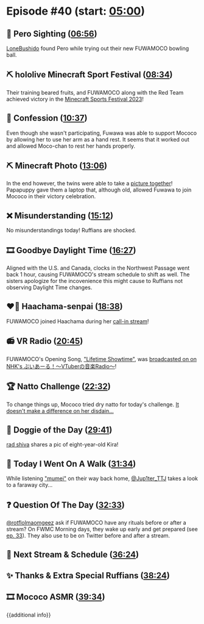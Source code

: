 # Episode #40 (start: [05:00](https://youtu.be/V5v4Na0j9Ro?t=05m00s))

## 👀 Pero Sighting ([06:56](https://youtu.be/V5v4Na0j9Ro?t=06m56s))

[LoneBushido](https://twitter.com/FlameBushidoNo1/status/1719017559758889107) found Pero while trying out their new FUWAMOCO bowling ball.

## ⛏️ hololive Minecraft Sport Festival ([08:34](https://youtu.be/V5v4Na0j9Ro?t=08m34s))

Their training beared fruits, and FUWAMOCO along with the Red Team achieved victory in the [Minecraft Sports Festival 2023](https://youtu.be/QBMF6LN1QyU)!

## 🙊 Confession ([10:37](https://youtu.be/V5v4Na0j9Ro?t=10m37s))

Even though she wasn't participating, Fuwawa was able to support Mococo by allowing her to use her arm as a hand rest. It seems that it worked out and allowed Moco-chan to rest her hands properly.

## ⛏️ Minecraft Photo ([13:06](https://youtu.be/V5v4Na0j9Ro?t=13m06s))

In the end however, the twins were able to take a [picture together](https://twitter.com/FUWAMOCO_en/status/1720788581801976235/photo/1)! Papapuppy gave them a laptop that, although old, allowed Fuwawa to join Mococo in their victory celebration.

## ❌ Misunderstanding ([15:12](https://youtu.be/V5v4Na0j9Ro?t=15m12s))

No misunderstandings today! Ruffians are shocked.

## 🎞️ Goodbye Daylight Time ([16:27](https://youtu.be/V5v4Na0j9Ro?t=16m27s))

Aligned with the U.S. and Canada, clocks in the Northwest Passage went back 1 hour, causing FUWAMOCO's stream schedule to shift as well. The sisters apologize for the incovenience this might cause to Ruffians not observing Daylight Time changes.

## ❤️‍🔥 Haachama-senpai ([18:38](https://youtu.be/V5v4Na0j9Ro?t=18m38s))

FUWAMOCO joined Haachama during her [call-in stream](https://youtu.be/_U--hP9-WyY?t=4480)!

## 📻 VR Radio ([20:45](https://youtu.be/V5v4Na0j9Ro?t=20m45s))

FUWAMOCO's Opening Song, ["Lifetime Showtime"](https://youtu.be/-wzgy7uTuSk), was [broadcasted on on NHK's ぶいあーる！～VTuberの音楽Radio～](https://twitter.com/nhk_vtuberradio/status/1721173523614298148)!

## 🏆 Natto Challenge ([22:32](https://youtu.be/V5v4Na0j9Ro?t=22m32s))

To change things up, Mococo tried dry natto for today's challenge. [It doesn't make a difference on her disdain...](https://youtu.be/V5v4Na0j9Ro?t=1596)

## 🐶 Doggie of the Day ([29:41](https://youtu.be/V5v4Na0j9Ro?t=29m41s))

[rad shiva](https://twitter.com/temenel/status/1715703687241162770) shares a pic of eight-year-old Kira!

## 🚶 Today I Went On A Walk ([31:34](https://youtu.be/V5v4Na0j9Ro?t=31m34s))

While listening ["mumei"](https://youtu.be/oA0CpI0vCK4) on their way back home, [@Jup1ter_TTJ](https://twitter.com/Jup1ter_TTJ/status/1719167633273336032) takes a look to a faraway city...

## ❓ Question Of The Day ([32:33](https://youtu.be/V5v4Na0j9Ro?t=32m33s))

[@rotflolmaomgeez](https://twitter.com/rotflolmaomgeez/status/1719874170618589195) ask if FUWAMOCO have any rituals before or after a stream? On FWMC Morning days, they wake up early and get prepared (see [ep. 33](https://youtu.be/f270ObaKNZw?t=1834)). They also use to be on Twitter before and after a stream.

## 📅 Next Stream & Schedule ([36:24](https://youtu.be/V5v4Na0j9Ro?t=36m24s))

## ✨ Thanks & Extra Special Ruffians ([38:24](https://youtu.be/V5v4Na0j9Ro?t=38m24s))

## 🎞️ Mococo ASMR ([39:34](https://youtu.be/V5v4Na0j9Ro?t=39m34s))

{{additional info}}
